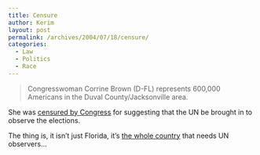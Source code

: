 ```yaml
---
title: Censure
author: Kerim
layout: post
permalink: /archives/2004/07/18/censure/
categories:
  - Law
  - Politics
  - Race
---
```

> Congresswoman Corrine Brown (D-FL) represents 600,000 Americans in the Duval County/Jacksonville area.

She was <a href="http://www.thismodernworld.com/weblog/mtarchives/week_2004_07_11.html#001640" onclick="_gaq.push(['_trackEvent', 'outbound-article', 'http://www.thismodernworld.com/weblog/mtarchives/week_2004_07_11.html#001640', 'censured by Congress']);" >censured by Congress</a> for suggesting that the UN be brought in to observe the elections.

The thing is, it isn&#8217;t just Florida, it&#8217;s <a href="http://test.oxus.net/archives/000637.html" onclick="_gaq.push(['_trackEvent', 'outbound-article', 'http://test.oxus.net/archives/000637.html', 'the whole country']);" >the whole country</a> that needs UN observers&#8230;

